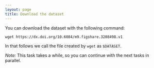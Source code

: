 ```yaml
---
layout: page
title: Download the dataset
---
```


You can download the dataset with the following command:

```
wget https://dx.doi.org/10.6084/m9.figshare.3208498.v1
```

In that follows we call the file created by `wget` as `$DATASET`.

*Note:* This task takes a while, so you can continue with the next tasks in
parallel.
